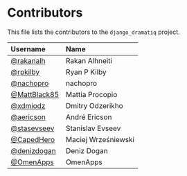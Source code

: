 # Contributors

This file lists the contributors to the `django_dramatiq` project.

| Username                                       | Name                |
| :-------                                       | :---                |
| [@rakanalh](https://github.com/rakanalh)       | Rakan Alhneiti      |
| [@rpkilby](https://github.com/rpkilby)         | Ryan P Kilby        |
| [@nachopro](https://github.com/nachopro)       | nachopro            |
| [@MattBlack85](https://github.com/MattBlack85) | Mattia Procopio     |
| [@xdmiodz](https://github.com/xdmiodz)         | Dmitry Odzerikho    |
| [@aericson](https://github.com/aericson)       | André Ericson       |
| [@stasevseev](https://github.com/StasEvseev)   | Stanislav Evseev    |
| [@CapedHero](https://github.com/CapedHero)     | Maciej Wrześniewski |
| [@denizdogan](https://github.com/denizdogan)   | Deniz Dogan         |
| [@OmenApps](https://github.com/OmenApps)       | OmenApps            |
